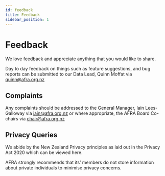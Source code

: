 ```yaml
---
id: feedback
title: Feedback
sidebar_position: 1
---
```


# Feedback
We love feedback and appreciate anything that you would like to share.

Day to day feedback on things such as feature suggestions, and bug reports can be submitted to our Data Lead, Quinn Moffat via quinn@afra.org.nz

## Complaints

Any complaints should be addressed to the General Manager, Iain Lees-Galloway via iain@afra.org.nz or where appropriate, the AFRA Board Co-chairs via chair@afra.org.nz


## Privacy Queries

We abide by the New Zealand Privacy principles as laid out in the Privacy Act 2020 which can be viewed here.

AFRA strongly recommends that its’ members do not store information about private individuals to minimise privacy concerns.